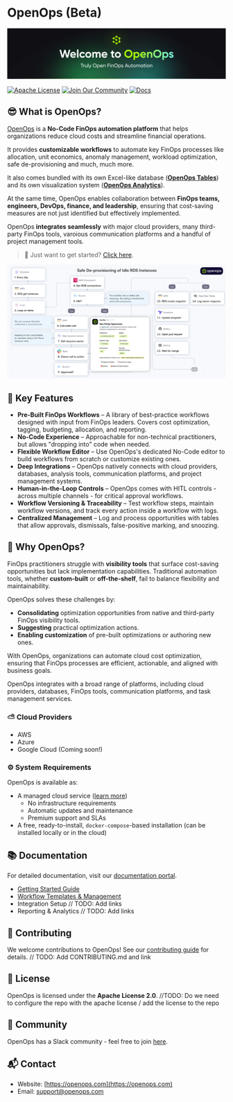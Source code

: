 # **OpenOps (Beta)**
![Welcome to OpenOps!](./static/OpenOps-GitHub-Cover.png)

[![Apache License](https://img.shields.io/badge/License-Apache%202.0-blue?logo=apache&style=for-the-badge)](https://www.apache.org/licenses/LICENSE-2.0) 
[![Join Our Community](https://img.shields.io/badge/Slack-Join%20Community-blue?logo=slack&style=for-the-badge)](https://slack.openops.com)
[![Docs](https://img.shields.io/badge/Docs-Read%20Now-orange?logo=readthedocs&style=for-the-badge)](https://docs.openops.com)


## **😎 What is OpenOps?**
[OpenOps](https://openops.com) is a **No-Code FinOps automation platform** that helps organizations reduce cloud costs and streamline financial operations.

It provides **customizable workflows** to automate key FinOps processes like allocation, unit economics, anomaly management, workload optimization, safe de-provisioning and much, much more. 

It also comes bundled with its own Excel-like database ([**OpenOps Tables**](https://docs.openops.com/reporting-analytics/tables)) and its own visualization system ([**OpenOps Analytics**](https://docs.openops.com/reporting-analytics/data-visualization)).

At the same time, OpenOps enables collaboration between **FinOps teams, engineers, DevOps, finance, and leadership**, ensuring that cost-saving measures are not just identified but effectively implemented.

OpenOps **integrates seamlessly** with major cloud providers, many third-party FinOps tools, varoious communication platforms and a handful of project management tools.

> 🏁 Just want to get started? [Click here](https://docs.openops.com/getting-started/quick-start-guide).

![Safe De-provisioning of Idle RDS Instances](./static/rds-workflow.png)

## **🚀 Key Features**

* **Pre-Built FinOps Workflows** – A library of best-practice workflows designed with input from FinOps leaders. Covers cost optimization, tagging, budgeting, allocation, and reporting.
* **No-Code Experience** – Approachable for non-technical practitioners, but allows "dropping into" code when needed.
* **Flexible Workflow Editor** – Use OpenOps's dedicated No-Code editor to build workflows from scratch or customize existing ones.
* **Deep Integrations** – OpenOps natively connects with cloud providers, databases, analysis tools, communication platforms, and project management systems.
* **Human-in-the-Loop Controls** – OpenOps comes with HITL controls - across multiple channels - for critical approval workflows.
* **Workflow Versioning & Traceability** – Test workflow steps, maintain workflow versions, and track every action inside a workflow with logs.
* **Centralized Management** – Log and process opportunities with tables that allow approvals, dismissals, false-positive marking, and snoozing.

## **🌟 Why OpenOps?**

FinOps practitioners struggle with **visibility tools** that surface cost-saving opportunities but lack implementation capabilities. Traditional automation tools, whether **custom-built** or **off-the-shelf**, fail to balance flexibility and maintainability.

OpenOps solves these challenges by:

* **Consolidating** optimization opportunities from native and third-party FinOps visibility tools.
* **Suggesting** practical optimization actions.
* **Enabling customization** of pre-built optimizations or authoring new ones.

With OpenOps, organizations can automate cloud cost optimization, ensuring that FinOps processes are efficient, actionable, and aligned with business goals.

OpenOps integrates with a broad range of platforms, including cloud providers, databases, FinOps tools, communication platforms, and task management services.

### **⛅️ Cloud Providers**

* AWS
* Azure
* Google Cloud (Coming soon\!)

### **⚙️ System Requirements**

OpenOps is available as:

* A managed cloud service ([learn more](https://openops.com/pricing))
  * No infrastructure requirements
  * Automatic updates and maintenance
  * Premium support and SLAs
* A free, ready-to-install, `docker-compose`-based installation (can be installed locally or in the cloud)

## **📚 Documentation**

For detailed documentation, visit our [documentation portal](https://openops.com/docs).

* [Getting Started Guide](https://docs.openops.com/getting-started/quick-start-guide)
* [Workflow Templates & Management](https://docs.openops.com/workflow-management/workflow-templates)
* Integration Setup // TODO: Add links
* Reporting & Analytics // TODO: Add links

## **🤝 Contributing**

We welcome contributions to OpenOps\! See our [contributing guide](./CONTRIBUTING.md) for details. // TODO: Add CONTRIBUTING.md and link

## **📄 License**

OpenOps is licensed under the **Apache License 2.0**. //TODO: Do we need to configure the repo with the apache license / add the license to the repo

## **💬 Community**

OpenOps has a Slack community - feel free to join [here](https://slack.openops.com).

## **📬 Contact**

* Website: [https://openops.com](https://openops.com)
* Email: [support@openops.com](mailto:support@openops.com)

